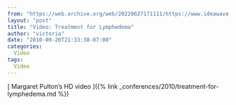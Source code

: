 ```yaml
---
from: "https://web.archive.org/web/20220627171111/https://www.ideawave.ca/video-treatment-for-lymphedema/"
layout: "post"
title: "Video: Treatment for Lymphedema"
author: "victoria"
date: "2010-09-20T21:33:38-07:00"
categories:
  Video
tags: 
  Video
---
```


[ Margaret Pulton’s HD video ]({% link _conferences/2010/treatment-for-lymphedema.md %})

